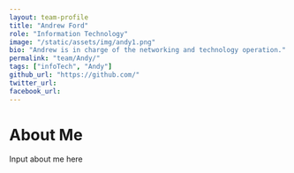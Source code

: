 ```yaml
---
layout: team-profile
title: "Andrew Ford"
role: "Information Technology"
image: "/static/assets/img/andy1.png"
bio: "Andrew is in charge of the networking and technology operation."
permalink: "team/Andy/"
tags: ["infoTech", "Andy"]
github_url: "https://github.com/"
twitter_url: 
facebook_url: 
---
```


# About Me

Input about me here
